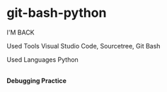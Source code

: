# git-bash-python
I'M BACK
<p>Used Tools Visual Studio Code, Sourcetree, Git Bash</p>
<p>Used Languages Python</p>
<br />
<strong>Debugging Practice</strong>